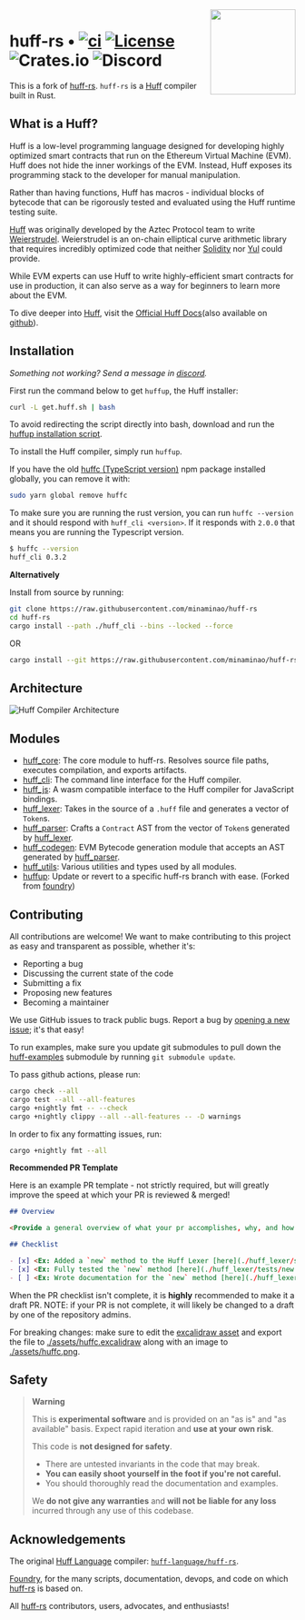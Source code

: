 <img align="right" width="150" height="150" top="100" src="./assets/huff.png">

# huff-rs • [![ci](https://github.com/minaminao/huff-rs/actions/workflows/ci.yaml/badge.svg)](https://github.com/minaminao/huff-rs/actions/workflows/ci.yaml) [![License](https://img.shields.io/badge/License-Apache_2.0-blue.svg)](https://opensource.org/licenses/Apache-2.0) ![Crates.io](https://img.shields.io/crates/v/huff-rs) ![Discord](https://img.shields.io/discord/980519274600882306)

This is a fork of [huff-rs](https://github.com/huff-language/huff-rs).
`huff-rs` is a [Huff](https://github.com/huff-language) compiler built in Rust.

## What is a Huff?

Huff is a low-level programming language designed for developing highly optimized smart contracts that run on the Ethereum Virtual Machine (EVM). Huff does not hide the inner workings of the EVM. Instead, Huff exposes its programming stack to the developer for manual manipulation.

Rather than having functions, Huff has macros - individual blocks of bytecode that can be rigorously tested and evaluated using the Huff runtime testing suite.

[Huff](https://github.com/AztecProtocol/huff) was originally developed by the Aztec Protocol team to write [Weierstrudel](https://github.com/aztecprotocol/weierstrudel). Weierstrudel is an on-chain elliptical curve arithmetic library that requires incredibly optimized code that neither [Solidity](https://docs.soliditylang.org/en/v0.8.14/) nor [Yul](https://docs.soliditylang.org/en/v0.8.9/yul.html) could provide.

While EVM experts can use Huff to write highly-efficient smart contracts for use in production, it can also serve as a way for beginners to learn more about the EVM.

To dive deeper into [Huff](https://github.com/huff-language), visit the [Official Huff Docs](https://huff.sh)(also available on [github](https://github.com/huff-language/huff-docs)).

## Installation

_Something not working? Send a message in [discord](https://discord.huff.sh)._

First run the command below to get `huffup`, the Huff installer:

```bash
curl -L get.huff.sh | bash
```

To avoid redirecting the script directly into bash, download and run the [huffup installation script](https://raw.githubusercontent.com/minaminao/huff-rs/main/huffup/install).

To install the Huff compiler, simply run `huffup`.

If you have the old [huffc (TypeScript version)](https://github.com/huff-language/huffc) npm package installed globally, you can remove it with:

```bash
sudo yarn global remove huffc
```

To make sure you are running the rust version, you can run `huffc --version` and it should respond with `huff_cli <version>`. If it responds with `2.0.0` that means you are running the Typescript version.

```bash
$ huffc --version
huff_cli 0.3.2
```

**Alternatively**

Install from source by running:

```bash
git clone https://raw.githubusercontent.com/minaminao/huff-rs
cd huff-rs
cargo install --path ./huff_cli --bins --locked --force
```

OR

```bash
cargo install --git https://raw.githubusercontent.com/minaminao/huff-rs --locked huff_cli
```

## Architecture

![Huff Compiler Architecture](./assets/huffc.png)

## Modules

- [huff_core](./huff_core): The core module to huff-rs. Resolves source file paths, executes compilation, and exports artifacts.
- [huff_cli](./huff_cli): The command line interface for the Huff compiler.
- [huff_js](./huff_js): A wasm compatible interface to the Huff compiler for JavaScript bindings.
- [huff_lexer](./huff_lexer): Takes in the source of a `.huff` file and generates a vector of `Token`s.
- [huff_parser](./huff_parser): Crafts a `Contract` AST from the vector of `Token`s generated by [huff_lexer](./huff_lexer).
- [huff_codegen](./huff_codegen): EVM Bytecode generation module that accepts an AST generated by [huff_parser](./huff_parser).
- [huff_utils](./huff_utils): Various utilities and types used by all modules.
- [huffup](./huffup): Update or revert to a specific huff-rs branch with ease. (Forked from [foundry](https://github.com/foundry-rs/foundry))

## Contributing

All contributions are welcome! We want to make contributing to this project as easy and transparent as possible, whether it's:

- Reporting a bug
- Discussing the current state of the code
- Submitting a fix
- Proposing new features
- Becoming a maintainer

We use GitHub issues to track public bugs. Report a bug by [opening a new issue](https://github.com/minaminao/huff-rs/issues/new); it's that easy!

To run examples, make sure you update git submodules to pull down the [huff-examples](./huff-examples/) submodule by running `git submodule update`.

To pass github actions, please run:

```bash
cargo check --all
cargo test --all --all-features
cargo +nightly fmt -- --check
cargo +nightly clippy --all --all-features -- -D warnings
```

In order to fix any formatting issues, run:

```bash
cargo +nightly fmt --all
```

**Recommended PR Template**

Here is an example PR template - not strictly required, but will greatly improve the speed at which your PR is reviewed & merged!

```md
## Overview

<Provide a general overview of what your pr accomplishes, why, and how (including links)>

## Checklist

- [x] <Ex: Added a `new` method to the Huff Lexer [here](./huff_lexer/src/lib.rs#50)>
- [x] <Ex: Fully tested the `new` method [here](./huff_lexer/tests/new.rs)>
- [ ] <Ex: Wrote documentation for the `new` method [here](./huff_lexer/README.md#20)>
```

When the PR checklist isn't complete, it is **highly** recommended to make it a draft PR. NOTE: if your PR is not complete, it will likely be changed to a draft by one of the repository admins.

For breaking changes: make sure to edit the [excalidraw asset](https://excalidraw.com/#json=9YvTZp-rY9NOQnX9TC8Dz,sVM8vpgvQqGiXNXrBNshTg) and export the file to [./assets/huffc.excalidraw](./assets/huffc.excalidraw) along with an image to [./assets/huffc.png](./assets/huffc.png).

## Safety

> **Warning**
>
> This is **experimental software** and is provided on an "as is" and "as available" basis.
> Expect rapid iteration and **use at your own risk**.
>
> This code is **not designed for safety**.
>
> - There are untested invariants in the code that may break.
> - **You can easily shoot yourself in the foot if you're not careful.**
> - You should thoroughly read the documentation and examples.
>
> We **do not give any warranties** and **will not be liable for any loss** incurred through any use of this codebase.

## Acknowledgements

The original [Huff Language](https://github.com/huff-language) compiler: [`huff-language/huff-rs`](https://github.com/huff-language/huff-rs).

[Foundry](https://github.com/foundry-rs/foundry), for the many scripts, documentation, devops, and code on which [huff-rs](https://github.com/huff-language/huff-rs) is based on.

All [huff-rs](https://github.com/huff-language/huff-rs) contributors, users, advocates, and enthusiasts!

